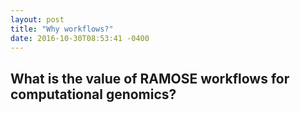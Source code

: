 ```yaml
---
layout: post
title: "Why workflows?"
date: 2016-10-30T08:53:41 -0400
---
```


## What is the value of RAMOSE workflows for computational genomics?
